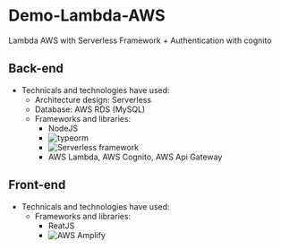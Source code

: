 # Demo-Lambda-AWS
Lambda AWS with Serverless Framework + Authentication with cognito

## Back-end
- Technicals and technologies have used:
  - Architecture design: Serverless
  - Database: AWS RDS (MySQL)
  - Frameworks and libraries:
    - NodeJS
    - ![typeorm](https://typeorm.io)
    - ![Serverless framework](https://serverless.com)
    - AWS Lambda, AWS Cognito, AWS Api Gateway
## Front-end
- Technicals and technologies have used:
  - Frameworks and libraries:
    - ReatJS
    - ![AWS Amplify](https://aws-amplify.github.io/)
